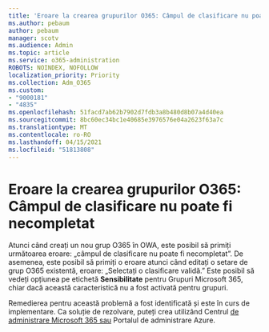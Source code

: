 ```yaml
---
title: 'Eroare la crearea grupurilor O365: Câmpul de clasificare nu poate fi necompletat'
ms.author: pebaum
author: pebaum
manager: scotv
ms.audience: Admin
ms.topic: article
ms.service: o365-administration
ROBOTS: NOINDEX, NOFOLLOW
localization_priority: Priority
ms.collection: Adm_O365
ms.custom:
- "9000181"
- "4835"
ms.openlocfilehash: 51facd7ab62b7902d7fdb3a8b480d8b07a4d40ea
ms.sourcegitcommit: 8bc60ec34bc1e40685e3976576e04a2623f63a7c
ms.translationtype: MT
ms.contentlocale: ro-RO
ms.lasthandoff: 04/15/2021
ms.locfileid: "51813808"
---
```

# <a name="error-creating-o365-groups-the-classification-field-cant-be-empty"></a>Eroare la crearea grupurilor O365: Câmpul de clasificare nu poate fi necompletat

Atunci când creați un nou grup O365 în OWA, este posibil să primiți următoarea eroare: „câmpul de clasificare nu poate fi necompletat”.  De asemenea, este posibil să primiți o eroare atunci când editați o setare de grup O365 existentă, eroare: „Selectați o clasificare validă.”   Este posibil să vedeți opțiunea pe etichetă **Sensibilitate** pentru Grupuri Microsoft 365, chiar dacă această caracteristică nu a fost activată pentru grupuri.

Remedierea pentru această problemă a fost identificată și este în curs de implementare.  Ca soluție de rezolvare, puteți crea utilizând Centrul [de administrare Microsoft 365 sau](https://docs.microsoft.com/microsoft-365/admin/create-groups/create-groups?view=o365-worldwide) Portalul de administrare Azure.
